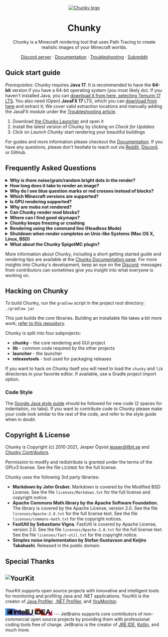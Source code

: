 <p align="center">
  <a href="http://chunky.llbit.se" rel="noopener" target="_blank"><img width="100" src="https://raw.githubusercontent.com/llbit/chunky-docs/master/images/logo.png" alt="Chunky logo"></a>
</p>
<h1 align="center">Chunky</h1>
<div align="center">

Chunky is a Minecraft rendering tool that uses Path Tracing to create realistic images of your Minecraft worlds.

[Discord server][chunky-discord] ·
[Documentation][chunky-dev] ·
[Troubleshooting][chunky-dev-troubleshooting] ·
[Subreddit][chunky-reddit]
</div>


## Quick start guide

_Prerequisites:_ Chunky requires **Java 17**. It is recommended to have the **64-bit** version if you have a 64-bit operating system (you most likely do). If you haven't installed Java, you can [download it from here, selecting Temurin 17 LTS][JDK]. You also need (Open) **JavaFX 17** LTS, which you can [download from here][jfx] and extract it; We cover valid extraction locations and manually adding the JavaFX module under the [Troubleshooting article][chunky-dev-troubleshooting].

1. Download [the Chunky Launcher][chunkylauncherJAR] and open it
2. Install the latest version of Chunky by clicking on _Check for Updates_
3. Click on _Launch Chunky_ start rendering your beautiful buildings

For guides and more information please checkout the [Documentation][chunky-dev]. If you have any questions, please don't hesitate to reach out via [Reddit][chunky-reddit], [Discord][chunky-discord], or GitHub.


## Frequently Asked Questions

<details>
<summary><strong>Why is there noise/grain/random bright dots in the render?</strong></summary>

> This is not a bug, but an unfortunate effect of [the rendering algorithm][chunky-dev-rendering] used in Chunky. Torches and other small light sources cause a very random illumination and it takes a long time to render such light nicely.
> 
> You can disable emitters under the Lighting tab in the Render Controls dialog to remove most of the random bright dots. Note that rendering for a longer time will eventually remove the noise, though it may take a very long time.
> 
> Another way of removing the noise is using the [Denoiser Plugin][chunky-denoiser]. While this can yield good results in most cases, it may distort the image in some cases.
</details>

<details>
<summary><strong>How long does it take to render an image?</strong></summary>

> This depends on your CPU, the size of the image and the lighting conditions of the scene you are rendering. You can use the tips from the previous answer to get away with shorter render times.
</details>

<details>
<summary><strong>Why do I see blue question marks or red crosses instead of blocks?</strong></summary>

> Chunky renders blue question marks for unsupported blocks. Maybe your Chunky version is outdated or the block is not yet supported. If the latter is the case, please file a bug report.
> 
> Red crosses are caused by missing textures. Please ensure that you're using a texturepack for the Minecraft version for the world you are rendering.
</details>

<details>
<summary><strong>Which Minecraft versions are supported?</strong></summary>

> Starting with Chunky 2.4.0, we support Minecraft 1.2-1.17 worlds and Cubic Chunks for Minecraft 1.10-1.12 worlds.
> 
> We typically add new blocks shortly after a new Minecraft snapshot is released. Use the latest Chunky snapshot to render them until a new Chunky version is released.
</details>

<details>
<summary><strong>Is GPU rendering supported?</strong></summary>

> There is a work-in-progress [OpenCL plugin for Chunky][chunky-opencl]. If you'd like to help with this, PRs are welcome!
</details>

<details>
<summary><strong>Why are mobs not rendered?</strong></summary>

> Chunky currently can't render all entities. Future support for rendering more entities is planned, so stay tuned!
</details>

<details>
<summary><strong>Can Chunky render mod blocks?</strong></summary>

> No. Due to the vast number of mods, this is not feasible at the moment. However support for JSON-defined block models is being worked on.
</details>

<details>
<summary><strong>Where can I find good skymaps?</strong></summary>

> The [skymaps page][chunky-dev-skymaps] has some good links. Another good place is the #skymaps channel on our [Discord server][chunky-discord].
</details>

<details>
<summary><strong>Chunky keeps freezing or crashing</strong></summary>

> Chunky uses a lot of memory. If Chunky has too little memory to work with it may slow down to a crawl or crash. The memory limit can be increased in the Chunky Launcher.
</details>

<details>
<summary><strong>Rendering using the command line (Headless Mode)</strong></summary>

> It is possible to render a scene from the command line. First set up a scene
using the GUI. Don't forget to save the scene. Then run the following on the
command line:
> 
>     java -jar chunky.jar -render SceneName
>
> Where SceneName is the name of the scene to render. You can read more about [headless rendering here.][chunky-dev-headless]
</details>

<details>
<summary><strong>Shutdown when render completes on Unix-like Systems (Mac OS X, Linux, BSD)</strong></summary>

> In the Advanced tab of the Render Controls window, you can check the checkbox
that says "Shutdown when render completes" to shut down your computer when the
set SPP target is reached.  (This can be toggled while rendering.)
> 
> On Unix-like systems, the `shutdown` terminal command has to be run as root
using `sudo`.  For various reasons, Chunky cannot prompt for the password to
`sudo`, so you must configure your system to allow the command to run without a
password.
> 
> Open a terminal (such as bash) and run `sudo visudo`, providing your password.
> 
> Add the following line at the end of the file: (press Insert to type)
> 
>     %user_name ALL=(ALL) NOPASSWD: /sbin/shutdown
>
> Replace `user_name` with your username.
> 
> Press Escape, then type `:wq`.
> 
> You may need to restart or log out and in for this to take effect.
> 
> This will only allow `sudo shutdown` to run without a password; no other
commands run with `sudo` will be affected.
</details>

<details>
<summary><strong>What about the Chunky SpigotMC plugin?</strong></summary>

> The [Chunky SpigotMC plugin](https://www.spigotmc.org/resources/chunky.81534/) is an unfortunate name collision and is unrelated to this project. Chunky (SpigotMC plugin) is a handy plugin to quickly pre-generate server chunks should you need that functionality. You can also find [Chunky (SpigotMC Plugin) on GitHub](https://github.com/pop4959/Chunky).
</details>

More information about Chunky, including a short getting started guide and
rendering tips are available at the [Chunky Documentation page][chunky-dev]. For more insights into Chunky's development, keep an eye on the [Discord][chunky-discord]; messages from contributors can sometimes give you insight into what everyone is working on.



## Hacking on Chunky

To build Chunky, run the `gradlew` script in the project root directory: `./gradlew jar`

This just builds the core libraries. Building an installable file takes
a bit more work; [refer to this repository][chunky-releasetools].

Chunky is split into four subprojects:

* **chunky** - the core rendering and GUI project
* **lib** - common code required by the other projects
* **launcher** - the launcher
* **releasetools** - tool used for packaging releases

If you want to hack on Chunky itself you will need to load the `chunky` and
`lib` directories in your favorite editor. If available, use a Gradle project
import option.


### Code Style

The [Google Java style guide][Google-styleguide] should be followed for new code (2 spaces for
indentation, no tabs). If you want to contribute code to Chunky please make
your code look similar to the rest of the code, and refer to the style guide
when in doubt.


## Copyright & License

Chunky is Copyright (c) 2010-2021, Jesper Öqvist <jesper@llbit.se> and [Chunky Contributors][chunky-contributors]. 

Permission to modify and redistribute is granted under the terms of
the GPLv3 license. See the file `LICENSE` for the full license.

Chunky uses the following 3rd party libraries:

* **Markdown by John Gruber.**
  Markdown is covered by the Modified BSD License.
See the file `licenses/Markdown.txt` for the full license and copyright notice.
* **Apache Commons Math library by the Apache Software Foundation.**
  The library is covered by the Apache License, version 2.0.
See the file `licenses/Apache-2.0.txt` for the full license text.
See the file `licenses/commons-math.txt` for the copyright notices.
* **FastUtil by Sebastiano Vigna**.
  FastUtil is covered by Apache License, version 2.0. 
See the file `licenses/Apache-2.0.txt` for the full license text.
See the file `licenses/fast-util.txt` for the copyright notice.
* **Simplex noise implementation by Stefan Gustavson and Keijiro Takahashi**.
Released in the public domain.

## Special Thanks

![YourKit](https://www.yourkit.com/images/yklogo.png)
---
YourKit supports open source projects with innovative and intelligent tools
for monitoring and profiling Java and .NET applications.
YourKit is the creator of <a href="https://www.yourkit.com/java/profiler/%22%3EYourKit"> Java Profiler</a>,
<a href="https://www.yourkit.com/.net/profiler/%22%3EYourKit"> .NET Profiler</a>,
and <a href="https://www.yourkit.com/youmonitor/%22%3EYourKit"> YouMonitor</a>.

<img src="IntelliJ.jpg" width="150">
---
JetBrains supports core contributors of non-commercial open source projects by providing them with professional coding tools free of charge. JetBrains is the creator of <a href="https://www.jetbrains.com/idea/"> JRE IDE</a>, <a href="https://kotlinlang.org/"> Kotlin</a>, and much more.

[chunky-dev]: https://chunky-dev.github.io/docs/
[chunky-dev-troubleshooting]: https://chunky-dev.github.io/docs/faq/troubleshooting/
[chunky-reddit]: http://www.reddit.com/r/chunky
[chunky-dev-headless]: https://chunky-dev.github.io/docs/user_interface/headless/
[Google-styleguide]: https://google.github.io/styleguide/javaguide.html
[chunky-releasetools]: https://github.com/llbit/chunky-releasetools
[chunky-contributors]: https://github.com/chunky-dev/chunky/graphs/contributors
[chunky-dev-rendering]: https://chunky-dev.github.io/docs/rendering/
[chunky-denoiser]: https://github.com/leMaik/chunky-denoiser
[chunky-dev-skymaps]: https://chunky-dev.github.io/docs/rendering/skymaps/
[chunkylauncherJAR]: http://chunkyupdate.lemaik.de/ChunkyLauncher.jar
[JDK]: https://adoptium.net/
[chunky-opencl]: https://github.com/alexhliu/ChunkyClPlugin
[chunky-discord]: https://discord.gg/VqcHpsF
[jfx]: https://gluonhq.com/products/javafx/
